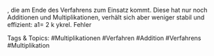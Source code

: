 ,
die am Ende des Verfahrens zum Einsatz kommt. Diese hat nur noch Additionen und Multiplikationen,
verhält sich aber weniger stabil und effizient:
a1= 2
k ykrel. Fehler

   Tags & Topics:
   #Multiplikationen
   #Verfahren
   #Addition
   #Verfahrens
   #Multiplikation